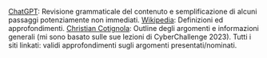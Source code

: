 [ChatGPT](https://chat.openai.com/): Revisione grammaticale del contenuto e semplificazione di alcuni passaggi potenziamente non immediati.
[Wikipedia](https://it.wikipedia.org/wiki/Pagina_principale): Definizioni ed approfondimenti.
[Christian Cotignola](https://www.linkedin.com/in/christian-cotignola-7aa3b0127/?originalSubdomain=it): Outline degli argomenti e informazioni generali (mi sono basato sulle sue lezioni di CyberChallenge 2023).
Tutti i siti linkati: validi approfondimenti sugli argomenti presentati/nominati.
